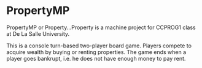 # PropertyMP
PropertyMP or Property...Property is a machine project for CCPROG1 class at De La Salle University. 

This is a console turn-based two-player board game. Players compete to acquire wealth by buying or renting properties. The game ends when a player goes bankrupt, i.e. he does not have enough money to pay rent.
